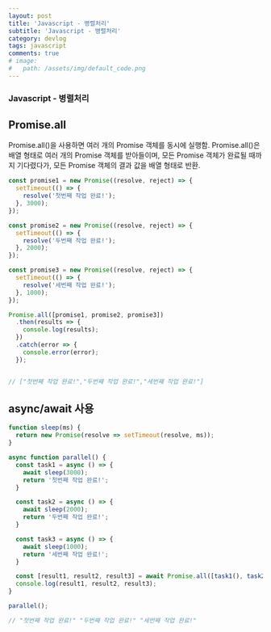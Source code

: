 ```yaml
---
layout: post
title: 'Javascript - 병렬처리'
subtitle: 'Javascript - 병렬처리'
category: devlog
tags: javascript
comments: true
# image: 
#   path: /assets/img/default_code.png
---
```


### Javascript - 병렬처리

## Promise.all

Promise.all()을 사용하면 여러 개의 Promise 객체를 동시에 실행함. Promise.all()은 배열 형태로 여러 개의 Promise 객체를 받아들이며, 모든 Promise 객체가 완료될 때까지 기다렸다가, 모든 Promise 객체의 결과 값을 배열 형태로 반환.

```js
const promise1 = new Promise((resolve, reject) => {
  setTimeout(() => {
    resolve('첫번째 작업 완료!');
  }, 3000);
});

const promise2 = new Promise((resolve, reject) => {
  setTimeout(() => {
    resolve('두번째 작업 완료!');
  }, 2000);
});

const promise3 = new Promise((resolve, reject) => {
  setTimeout(() => {
    resolve('세번째 작업 완료!');
  }, 1000);
});

Promise.all([promise1, promise2, promise3])
  .then(results => {
    console.log(results);
  })
  .catch(error => {
    console.error(error);
  });


// ["첫번째 작업 완료!","두번째 작업 완료!","세번째 작업 완료!"]
```

## async/await 사용

```js
function sleep(ms) {
  return new Promise(resolve => setTimeout(resolve, ms));
}

async function parallel() {
  const task1 = async () => {
    await sleep(3000);
    return '첫번째 작업 완료!';
  }

  const task2 = async () => {
    await sleep(2000);
    return '두번째 작업 완료!';
  }

  const task3 = async () => {
    await sleep(1000);
    return '세번째 작업 완료!';
  }

  const [result1, result2, result3] = await Promise.all([task1(), task2(), task3()]);
  console.log(result1, result2, result3);
}

parallel();

// "첫번째 작업 완료!" "두번째 작업 완료!" "세번째 작업 완료!"
```